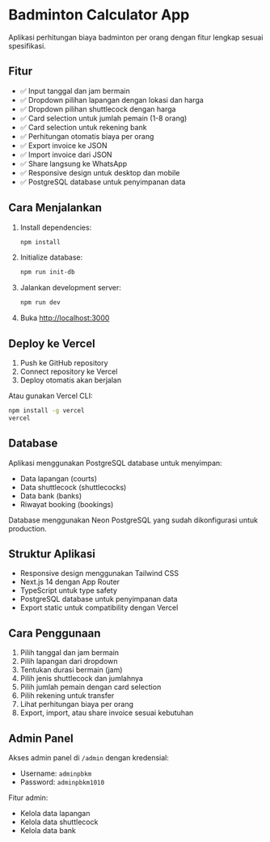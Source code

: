 # Badminton Calculator App

Aplikasi perhitungan biaya badminton per orang dengan fitur lengkap sesuai spesifikasi.

## Fitur

- ✅ Input tanggal dan jam bermain
- ✅ Dropdown pilihan lapangan dengan lokasi dan harga
- ✅ Dropdown pilihan shuttlecock dengan harga
- ✅ Card selection untuk jumlah pemain (1-8 orang)
- ✅ Card selection untuk rekening bank
- ✅ Perhitungan otomatis biaya per orang
- ✅ Export invoice ke JSON
- ✅ Import invoice dari JSON
- ✅ Share langsung ke WhatsApp
- ✅ Responsive design untuk desktop dan mobile
- ✅ PostgreSQL database untuk penyimpanan data

## Cara Menjalankan

1. Install dependencies:
   ```bash
   npm install
   ```

2. Initialize database:
   ```bash
   npm run init-db
   ```

3. Jalankan development server:
   ```bash
   npm run dev
   ```

4. Buka [http://localhost:3000](http://localhost:3000)

## Deploy ke Vercel

1. Push ke GitHub repository
2. Connect repository ke Vercel
3. Deploy otomatis akan berjalan

Atau gunakan Vercel CLI:
```bash
npm install -g vercel
vercel
```

## Database

Aplikasi menggunakan PostgreSQL database untuk menyimpan:
- Data lapangan (courts)
- Data shuttlecock (shuttlecocks)
- Data bank (banks)
- Riwayat booking (bookings)

Database menggunakan Neon PostgreSQL yang sudah dikonfigurasi untuk production.

## Struktur Aplikasi

- Responsive design menggunakan Tailwind CSS
- Next.js 14 dengan App Router
- TypeScript untuk type safety
- PostgreSQL database untuk penyimpanan data
- Export static untuk compatibility dengan Vercel

## Cara Penggunaan

1. Pilih tanggal dan jam bermain
2. Pilih lapangan dari dropdown
3. Tentukan durasi bermain (jam)
4. Pilih jenis shuttlecock dan jumlahnya
5. Pilih jumlah pemain dengan card selection
6. Pilih rekening untuk transfer
7. Lihat perhitungan biaya per orang
8. Export, import, atau share invoice sesuai kebutuhan

## Admin Panel

Akses admin panel di `/admin` dengan kredensial:
- Username: `adminpbkm`
- Password: `adminpbkm1010`

Fitur admin:
- Kelola data lapangan
- Kelola data shuttlecock
- Kelola data bank
